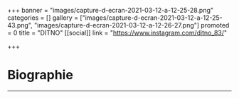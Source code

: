 +++
banner = "images/capture-d-ecran-2021-03-12-a-12-25-28.png"
categories = []
gallery = ["images/capture-d-ecran-2021-03-12-a-12-25-43.png", "images/capture-d-ecran-2021-03-12-a-12-26-27.png"]
promoted = 0
title = "DITNO"
[[social]]
link = "https://www.instagram.com/ditno_83/"

+++
# Biographie

***
